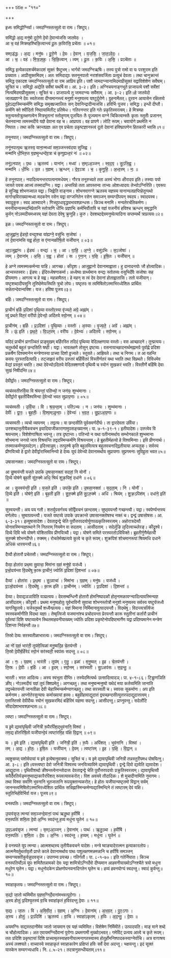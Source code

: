 +++
title = "११०"

+++


इध्मः समिद्धोग्निर्वा। जमदग्निस्तत्सुतो वा रामः। त्रिष्टुप्।

समि॑द्धो अ॒द्य मनु॑षो दुरो॒णे दे॒वो दे॒वान्य॑जसि जातवेदः ।  
आ च॒ वह॑ मित्रमहश्चिकि॒त्वान्त्वं दू॒तः क॒विर॑सि॒ प्रचे॑ताः ॥ ०१॥

सम्ऽइ॑द्धः । अ॒द्य । मनु॑षः । दु॒रो॒णे । दे॒वः । दे॒वान् । य॒ज॒सि॒ । जा॒त॒ऽवे॒दः॒ ।  
आ । च॒ । वह॑ । मि॒त्र॒ऽम॒हः॒ । चि॒कि॒त्वान् । त्वम् । दू॒तः । क॒विः । अ॒सि॒ । प्रऽचे॑ताः ॥

समिद्ध इत्येकादशर्चमेकादशं सूक्तं त्रैष्टुभम्। भार्गवो जमदग्निऋषिः। तस्य पुत्रो रामो वा यः परशुराम इति प्रख्यातः। आप्रीसूक्तमिदम्। अतः समिदाद्याः सतनूनपातो नराशंसवर्जिताः प्रत्युचं देवताः। तथा चानुक्रान्तं समिद्ध एकादश जमदग्निस्तत्सुतो वा राम आप्रिय इति। पशौ जामदग्न्यानामिदमाप्रीसूक्तं यद्वाविशेशेण सर्वेषाम्। सूत्रितं च। समिद्धो अद्येति सर्वेषां यथर्षि वा। आ. ३-२। इति। अग्निचयनाङ्गभूते प्राजापत्ये पशौ सर्वेशां नित्यमिदमाप्रीसूक्तम्। सूत्रितं च। प्राजापत्ये तु जामदग्न्यः सर्वेशाम् । आ. ३-२। इति॥हे जातवेदो जातप्रज्ञाग्ने देवः स्वतेजसा दीप्यमानस्त्वं मनुशो मनुश्यस्य यश्टुर्दुरोणे। ग्रुहनामैतत्। दुरवन आयासेन रक्षितव्ये ग्रुहेऽद्यास्मिन्कर्मणि समिद्धः समृक्प्रज्वालितः सन् देवानिन्द्रादीन्यजसि। हविर्भिः पूजय। समिद्धः। इन्धी दीप्तौ। कर्मणि क्ते श्वीदितो निष्ठायामितीट् प्रतिषेधः। गतिरनन्तर इति गतेः प्रकृतिस्वरत्वम्। हे मित्रमहः स्तुत्यस्तोत्रुलक्षणत्वेन मित्रभूतानां स्तोतॄणाम् पूजयितः तैः पूज्यमान वाग्ने चिकित्वाम्स्तैः कृताः स्तुतीः प्रजानन् चेतनवान्वा त्वमस्मदीये यज्ञे देवाना वह च। आप्रापय। वह प्रापणे। लोटि रूपम्। चवायोगे प्रथमेति न निघातः। तथा कविः क्रान्तप्रज्ञः अत एव प्रचेताः प्रकृष्टज्ञानस्त्वं दूतो देवानां हविष्प्रापणेन हितकारी भवसि॥१॥

तनूनपात्। जमदग्निस्तत्सुतो वा रामः। त्रिष्टुप्।

तनू॑नपात्प॒थ ऋ॒तस्य॒ याना॒न्मध्वा॑ सम॒ञ्जन्त्स्व॑दया सुजिह्व ।  
मन्मा॑नि धी॒भिरु॒त य॒ज्ञमृ॒न्धन्दे॑व॒त्रा च॑ कृणुह्यध्व॒रं नः॑ ॥ ०२॥

तनू॑ऽनपात् । प॒थः । ऋ॒तस्य॑ । याना॑न् । मध्वा॑ । स॒म्ऽअ॒ञ्जन् । स्व॒द॒य॒ । सु॒ऽजि॒ह्व॒ ।  
मन्मा॑नि । धी॒भिः । उ॒त । य॒ज्ञम् । ऋ॒न्धन् । दे॒व॒ऽत्रा । च॒ । कृ॒णु॒हि॒ । अ॒ध्व॒रम् । नः॒ ॥

हे तनूनपात्। नपादित्यनन्तरापत्यनामधेयम्। गौरत्र तनूरुच्यते तता अस्यं भोगाः क्षीरादय इति। तस्याः पयो जायते पयस आज्यं तस्मादग्निः। यद्वा। अन्तरिक्षे तता आपस्तन्वः ताभ्यः ओशध्यादयः तेभ्योऽग्निरिति। एवरूप हे सुजिह्व शोभनज्वाल यद्वा। जिह्वेति वाङ्नाम। शोभनवागग्ने ऋतस्य यज्ञस्य यानान्पलप्राप्तिहेतून्पथो मार्गान्हविराख्यान्मध्वा मदकरेण रसेन यद्वा वाग्जनितेन रसेन समञ्जन् सम्यग्दीपयन् स्वदय। स्वादयस्व। स्वादूकुरु। स्वद आस्वादने। णिच्युपधावृद्ध्यभावश्छान्धसः। किञ्च मनामि। मन्यतेरर्चतिकर्मणः। मननीयान्यस्मदभिप्रेतानि स्तोत्राणि धीभिः प्रज्ञाभिः कर्मभिर्वोतापि च यज्ञं यजनीयं हविश्च ऋन्धन् समृद्धानि कुर्वन् नोऽस्मदीयमध्वरम् यज्ञं देवता देवेषु क्रुणुहि। कुरु। देवशब्दाद्देवमनुष्येत्यादिना सप्तम्यर्थे त्राप्रत्ययः॥२॥

इळः। जमदग्निस्तत्सुतो वा रामः। त्रिष्टुप्।

आ॒जुह्वा॑न॒ ईड्यो॒ वन्द्य॒श्चा या॑ह्यग्ने॒ वसु॑भिः स॒जोषाः॑ ।  
त्वं दे॒वाना॑मसि यह्व॒ होता॒ स ए॑नान्यक्षीषि॒तो यजी॑यान् ॥ ०३॥

आ॒ऽजुह्वा॑नः । ईड्यः॑ । वन्द्यः॑ । च॒ । आ । या॒हि॒ । अ॒ग्ने॒ । वसु॑ऽभिः । स॒ऽजोषाः॑ ।  
त्वम् । दे॒वाना॑म् । अ॒सि॒ । य॒ह्व॒ । होता॑ । सः । ए॒ना॒न् । य॒क्षि॒ । इ॒षि॒तः । यजी॑यान् ॥

हे अग्ने त्वमस्मत्कर्मन्या याहि। आगच्छ। कीदृशः। आजुह्वानो देवानामाह्वाता। हु दानादनयोः जौ होत्यादिकः। आभ्यस्तस्वरः। ईड्यः। ईदिरध्येषणाकर्मा। अध्येष्यः प्रार्थ्यमानः वन्द्यः स्तोतव्यः वसुभिर्देवैः सजोषाः सह प्रीयमाणः। आगत्य च हे यह्व। महन्नामैतत्। हे महन् स त्वं देव देवानां होताह्वातासि। ततो यजीयान्। यष्टृशब्दादीयसुनि तुरिष्ठेमेयःस्विति त्रुचो लोपः। यष्टृतरः स त्वमिषितोऽस्माभिरध्येशितः प्रार्थितः सन्नेतान्देवान्यक्शि। यज। हविषा पूजय॥३॥

बर्हिः। जमदग्निस्तत्सुतो वा रामः। त्रिष्टुप्।

प्रा॒चीनं॑ ब॒र्हिः प्र॒दिशा॑ पृथि॒व्या वस्तो॑र॒स्या वृ॑ज्यते॒ अग्रे॒ अह्ना॑म् ।  
व्यु॑ प्रथते वित॒रं वरी॑यो दे॒वेभ्यो॒ अदि॑तये स्यो॒नम् ॥ ०४॥

प्रा॒चीन॑म् । ब॒र्हिः । प्र॒ऽदिशा॑ । पृ॒थि॒व्याः । वस्तोः॑ । अ॒स्याः । वृ॒ज्य॒ते॒ । अग्रे॑ । अह्ना॑म् ।  
वि । ऊं॒ इति॑ । प्र॒थ॒ते॒ । वि॒ऽत॒रम् । वरी॑यः । दे॒वेभ्यः॑ । अदि॑तये । स्यो॒नम् ॥

यदिदं प्राचीनं प्रागञ्चितं प्राङ्मुखम् बर्हिरस्ति तदिदं पृथिव्या वेदिलक्षणाया वस्तोः। वस आच्छादने। तुन्प्रत्ययः। चतुर्थ्यर्थे बहुलं छन्दसिति षष्ठी। यद्वा। भावलक्षणे तोसुन् द्रष्टव्यः। वसनायाच्छादनार्थमह्नामग्रे पुर्वाह्णे प्रदिशा प्रकर्षेण दिश्यमानेन मन्त्रेणास्या प्राच्या दिशो व्रुज्यते। स्तूयते। आह्रियते। तथा च निगमः। त आ वहन्ति कवयः पुरस्तादित्यादि। तट्जाहृतं वरीय उरुतरं बर्हिर्वितरं विस्तीर्णतरं यथा भवति तथा विप्रथते। विविधमेव वेद्यां प्रस्तृतं भवति। तथा देवेभ्योऽदितये वेदिलक्शणायै पृथिव्यै च स्योनं सुखकरं भवति। विस्तीर्णे बर्हिषि देवाः सुखं निषीदन्ति॥४॥

देवीर्द्वारः। जमदग्निस्तत्सुतो वा रामः। त्रिष्टुप्।

व्यच॑स्वतीरुर्वि॒या वि श्र॑यन्तां॒ पति॑भ्यो॒ न जन॑यः॒ शुम्भ॑मानाः ।  
देवी॑र्द्वारो बृहतीर्विश्वमिन्वा दे॒वेभ्यो॑ भवत सुप्राय॒णाः ॥ ०५॥

व्यच॑स्वतीः । उ॒र्वि॒या । वि । श्र॒य॒न्ता॒म् । पति॑ऽभ्यः । न । जन॑यः । शुम्भ॑मानाः ।  
देवीः॑ । द्वा॒रः॒ । बृ॒ह॒तीः॒ । वि॒श्व॒म्ऽइ॒न्वाः॒ । दे॒वेभ्यः॑ । भ॒व॒त॒ । सु॒प्र॒ऽअ॒य॒णाः ॥

व्यचस्वतीः। व्यचो व्यापनम् । तद्वत्यः। वा छन्दसीति पूर्वसवर्णदीर्घः। ता द्वारदेवता उर्विया। उरुशब्दात्तृतीयैकवचन इयादियाजीकाराणामुपसङ्ख्यानम्। पा. ७-१-३९-१। इतीयादेशः। उरुत्वेव वि श्रयन्ताम्। विशेशेणाश्रिता भवन्तु। तत्र दृष्टान्तः। पतिभ्यो न यथा पतीनामर्थाय सम्भोगकाले शुम्भमानाः शोभमाना जनयो जाय विश्रयन्ति तद्वदस्मिन्कर्मणि विश्रयन्ताम्। हे ब्रुहतीर्महत्यो हे विश्वमिन्वाः। इवि प्रीणनार्थः। तस्मात्कर्मण्युपपदेऽण्। इदित्त्वान्नुम्। तत्पुरुषे कृति बहुलमित्यत्र बहुलवचनाद्द्वितीयाया अप्यलुक्। सर्वस्य प्रीणयित्र्यो हे द्वारो देवीर्द्वाराभिमानिन्यो हे देव्यः यूयं देवेभ्यो देवानामर्थाय सुप्रायणाः सुप्रगमनाः सुविव्रुता भवत॥५॥

उषासानक्ता। जमदग्निस्तत्सुतो वा रामः। त्रिष्टुप्।

आ सु॒ष्वय॑न्ती यज॒ते उपा॑के उ॒षासा॒नक्ता॑ सदतां॒ नि योनौ॑ ।  
दि॒व्ये योष॑णे बृह॒ती सु॑रु॒क्मे अधि॒ श्रियं॑ शुक्र॒पिशं॒ दधा॑ने ॥ ०६॥

आ । सु॒स्वय॑न्ती॒ इति॑ । य॒ज॒ते इति॑ । उपा॑के॒ इति॑ । उ॒षसा॒नक्ता॑ । स॒द॒ता॒म् । नि । योनौ॑ ।  
दि॒व्ये इति॑ । योष॑णे॒ इति॑ । बृ॒ह॒ती इति॑ । सु॒रु॒क्मे इति॑ सु॒ऽरु॒क्मे । अधि॑ । श्रिय॑म् । शु॒क्र॒ऽपिश॑म् । दधा॑ने॒ इति॑ ॥

सुस्वयन्ती। अय पय गतौ। शतर्युपसर्गस्य सोर्द्विवचनं छान्दसम्। सुष्ठ्वयन्तौ गच्छन्त्यौ। यद्वा। स्वपेर्ण्यन्तस्य वर्णलोपः। सुष्वापयन्त्यौ। यजते यष्टव्ये उपाके उपक्रान्ते उषासानक्तोषश्च नक्तं च। द्वन्द्वं उषासोषसः। आ. ६-३-३१। इत्युषासादेशः। देवताद्वन्द्वे चेति पुर्वोत्तरपदयोर्युगपत्प्रकृतिस्वरत्वम्। अहोरात्रदेव्यौ योनावस्मिन्यज्ञस्थाने नि नितराम् नियमेन वा सदताम् । आसीदताम् । सदेर्लुङि लृदित्त्वाच्च्लेरङ्। कीद्रुश्ये। दिव्ये दिवि भवे योषणे योशिताविव प्रीणयित्र्यौ। यद्वा। योषणे समिते परस्परतोऽविविक्ते। ब्रुहतीर्गुणैर्महत्यौ सुरुक्मे शोभनदीप्ते। रुक्मम्। रोचतेर्मक्प्रत्यये कुत्वे च कृते रूपम्। शुक्रपिशं शोचमानरूपां श्रियमधि दधाने अधिकं धारयन्त्यौ॥६॥

दैव्यौ होतारौ प्रचेतसौ। जमदग्निस्तत्सुतो वा रामः। त्रिष्टुप्।

दैव्या॒ होता॑रा प्रथ॒मा सु॒वाचा॒ मिमा॑ना य॒ज्ञं मनु॑षो॒ यज॑ध्यै ।  
प्र॒चो॒दय॑न्ता वि॒दथे॑षु का॒रू प्रा॒चीनं॒ ज्योतिः॑ प्र॒दिशा॑ दि॒शन्ता॑ ॥ ०७॥

दैव्या॑ । होता॑रा । प्र॒थ॒मा । सु॒ऽवाचा॑ । मिमा॑ना । य॒ज्ञम् । मनु॑षः । यज॑ध्यै ।  
प्र॒ऽचो॒दय॑न्ता । वि॒दथे॑षु । का॒रू इति॑ । प्रा॒चीन॑म् । ज्योतिः॑ । प्र॒ऽदिशा॑ । दि॒शन्ता॑ ॥

देव्या। देवाद्यञञाविति यञ्प्रत्ययः। देवसम्बन्धिनौ होतारौ होमनिष्पादकौ होतृनामकावग्न्यादित्यावस्मिन्यज्ञ आसीदताम्। कीदृशौ। प्रथमा मनुष्यहोतुः पूर्वभाविनौ सुवाचा शोभनस्तोत्रौ मनुशो मनुष्यस्य सर्वस्य यष्टुर्यजध्यै यागनिव्रुत्तये। यजेस्तुमर्थे शध्यैन्प्रत्ययः। यज्ञं मिमाना निर्मिमानावुत्पादयन्तौ। विदथेषु। विदन्त्यत्रर्त्विजः स्वस्वकर्माणीति विदथा यज्ञाः। तेष्वृत्विजो यजमानांश्च प्रचोदयन्ता प्रेरयन्तौ कारू स्तुतीनां कर्तारौ प्राचीनं पूर्वस्यां दिशि यष्टव्यत्वेन स्थितमाहवनीयाख्यम् ज्योतिः प्रदिशा प्रकृष्टेनोपदिष्टमार्गेण यद्वा प्रदिश्यमानेन मन्त्रेण दिशन्ता निर्वहन्तौ॥७॥

तिस्रो देव्यः सरस्वतीळाभारत्यः। जमदग्निस्तत्सुतो वा रामः। त्रिष्टुप्।

आ नो॑ य॒ज्ञं भार॑ती॒ तूय॑मे॒त्विळा॑ मनु॒ष्वदि॒ह चे॒तय॑न्ती ।  
ति॒स्रो दे॒वीर्ब॒र्हिरेदं स्यो॒नं सर॑स्वती॒ स्वप॑सः सदन्तु ॥ ०८॥

आ । नः॒ । य॒ज्ञम् । भार॑ती । तूय॑म् । ए॒तु॒ । इळा॑ । म॒नु॒ष्वत् । इ॒ह । चे॒तय॑न्ती ।  
ति॒स्रः । दे॒वीः । ब॒र्हिः । आ । इ॒दम् । स्यो॒नम् । सर॑स्वती । सु॒ऽअप॑सः । स॒द॒न्तु॒ ॥

भारती। भरत आदित्यः। अस्य स्वभुता दीप्तिः। तस्येदमित्यर्थः उत्सादित्वादञ्। पा. ४-१-८६। टिड्ढाणञिति ङीप्। नोऽस्मदीयं यज्ञं तूयं क्शिप्रमेतु। आगच्छतु। तथा मनुष्वन्मनुष्यो यथेदं मया कर्तव्यमिति जानाति तद्वच्चेतयन्ती जानतीळा देवी चेहास्मिन्कर्मण्यागच्छतु। तथा सरस्वती च। स्वपसः सुकर्माणः। अप इति कर्मनाम। आप्नोतेरसुन्यापः कर्माख्यायां ह्रस्वः। बहुव्रीहावाद्युदात्तं द्व्यच्छन्दसीत्युत्तरपदाद्युदात्तत्वम्। एतास्तिस्रो देवीर्देव्यः स्योनं सुखकरमिदं बर्हिरिमं यज्ञमा सदन्तु। आसीदन्तु। प्राप्नुवन्तु। सदेर्लोटि सीदादेशाभावश्छान्दसः॥८॥

त्वष्टा। जमदग्निस्तत्सुतो वा रामः। त्रिष्टुप्।

य इ॒मे द्यावा॑पृथि॒वी जनि॑त्री रू॒पैरपिं॑श॒द्भुव॑नानि॒ विश्वा॑ ।  
तम॒द्य हो॑तरिषि॒तो यजी॑यान्दे॒वं त्वष्टा॑रमि॒ह य॑क्षि वि॒द्वान् ॥ ०९॥

यः । इ॒मे इति॑ । द्यावा॑पृथि॒वी इति॑ । जनि॑त्री॒ इति॑ । रू॒पैः । अपिं॑शत् । भुव॑नानि । विश्वा॑ ।  
तम् । अ॒द्य । हो॒तः॒ । इ॒षि॒तः । यजी॑यान् । दे॒वम् । त्वष्टा॑रम् । इ॒ह । य॒क्षि॒ । वि॒द्वान् ॥

त्वाष्ट्रसय्स् पशोर्वपायां य इमे इत्येषानुवाक्या। सुत्रितं च। य इमे द्यावापृथिवी जनित्री तन्नस्तुरीपमध पोषयित्नु। आ. ३-८। इति॥यस्त्वष्टा देवो जनित्री विश्वस्य जनयित्र्याविमे द्यावापृथिवी। द्वन्द्वे दिवो द्यावेति द्यावादेशः। आद्युदात्तः। पृथिवीशब्दो ङीषन्तत्वेनान्तोदात्तः देवताद्वन्द्वे चेति पुर्वोत्तरपदयोः प्रक्रुतिस्वरत्वम्। द्यावापृथिव्यौ रूपैर्देवतिर्यङ्मनुष्याद्याकारैरपिंशत् रूपवत्यावकरोत्। पिश अवयवे तौदादिकः। शे मुचादीनामिति नुमागमः। तथा विश्वा सर्वाणि भुवनानि भूतजातानि रूपयुक्तान्यकरोत्। हे होतः यजीयान्यष्टृतमो विद्वान् सर्वम् जानन्स्त्वमिषितोऽस्माभिरध्येशितः प्रार्थितः सन्निह्नास्मिन्कर्मण्यद्यास्मिन्दिने तं त्वष्टारम् देवं यक्षि। स्तुतिभिर्हविर्भिर्वा यज। पूजय॥९॥

वनस्पतिः। जमदग्निस्तत्सुतो वा रामः। त्रिष्टुप्।

उ॒पाव॑सृज॒ त्मन्या॑ सम॒ञ्जन्दे॒वानां॒ पाथ॑ ऋतु॒था ह॒वींषि॑ ।  
वन॒स्पतिः॑ शमि॒ता दे॒वो अ॒ग्निः स्वद॑न्तु ह॒व्यं मधु॑ना घृ॒तेन॑ ॥ १०॥

उ॒प॒ऽअव॑सृज । त्मन्या॑ । स॒म्ऽअ॒ञ्जन् । दे॒वाना॑म् । पाथः॑ । ऋ॒तु॒ऽथा । ह॒वींषि॑ ।  
वन॒स्पतिः॑ । श॒मि॒ता । दे॒वः । अ॒ग्निः । स्वद॑न्तु । ह॒व्यम् । मधु॑ना । घृ॒तेन॑ ॥

हे वनस्पते यूप त्मन्या। आत्मशब्दस्य तृतीयैकवचने यादेशः। मन्त्रे ष्वाङ्यादेरात्मन इत्याकारलोपः। आत्मनैवर्तुथर्तावृतौ प्राप्ते काले देवानामर्थाय पाथः पशुलक्षणमन्नमन्नानि च हवींषि समञ्जन् सम्यग्व्यक्तीकुर्वन्नुपावसृज। उपागम्य प्रयच्छ। गतिर्गतौ। पा. ८-१-७०। इति गतेर्निघातः। किञ्च वनस्पतिर्योऽयं यूपः शमितैतन्नामको देवः यद्वा शामित्रोऽग्निर्देवो दीप्यमान आहवनीयाख्योऽग्निश्चैते त्रयो मधुना मधुरेण घृतेन। यद्वा। मधुनोदकेन प्रोक्षणोपनयनादिगतेन घृतेन च। हव्यं हवनयोग्यं स्वदन्तु। स्वादं कुर्वन्तु॥१०॥

स्वाहाकृतयः। जमदग्निस्तत्सुतो वा रामः। त्रिष्टुप्।

स॒द्यो जा॒तो व्य॑मिमीत य॒ज्ञम॒ग्निर्दे॒वाना॑मभवत्पुरो॒गाः ।  
अ॒स्य होतुः॑ प्र॒दिश्यृ॒तस्य॑ वा॒चि स्वाहा॑कृतं ह॒विर॑दन्तु दे॒वाः ॥ ११॥

स॒द्यः । जा॒तः । वि । अ॒मि॒मी॒त॒ । य॒ज्ञम् । अ॒ग्निः । दे॒वाना॑म् । अ॒भ॒व॒त् । पु॒रः॒ऽगाः ।  
अ॒स्य । होतुः॑ । प्र॒ऽदिशि॑ । ऋ॒तस्य॑ । वा॒चि । स्वाहा॑ऽकृतम् । ह॒विः । अ॒द॒न्तु॒ । दे॒वाः ॥

अयमग्निः सद्यस्तदानीमेव जातो जायमान एव यज्ञं व्यमिमित। विशेषेण निर्मिमीते। उत्पादयति। माङ् माने शब्दे च चौहोत्यादिकः। अत एवायमग्निर्देवानां पुरोगाः प्रथमगामी मुख्योऽभवत्। गमेर्विट् प्रत्यय आत्वे च कृते रूपम्। ततः प्रदिशि प्रकृष्टायां दिशि प्राच्यामृतस्याहवनीयात्मनागतस्यास्य होतुर्होमनिश्पादकस्याग्नेर्वाचि। अत्र वागाश्रय अस्यं लक्श्यते। वाच्यास्ये स्वाहाकृतं स्वाहाकारेण प्रक्षिप्तं हविः सर्वे देवा अदन्तु। भक्षयन्तु। इदं सूक्तं यास्केन सम्यगभ्यधायि। नि. ८.५-२१। तदत्रानुसन्धीयताम्॥११॥